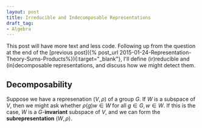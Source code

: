 ```yaml
---
layout: post
title: Irreducible and Indecomposable Representations
draft_tag: 
- Algebra
---
```


This post will have more text and less code. Following up from the question at the end of the [previous post]({% post_url 2015-01-24-Representation-Theory-Sums-Products%}){:target="_blank"}, I'll define (ir)reducible and (in)decomposable representations, and discuss how we might detect them.

<!--more-->

## Decomposability
Suppose we have a represenation $(V,\rho)$ of a group $G$. If $W$ is a subspace of $V$, then we might ask whether $\rho(g)w \in W$ for all $g \in G, w \in W$. If this is the case, $W$ is a $G$-**invariant** subspace of $V$, and we can form the **subrepresentation** $(W,\rho)$.
